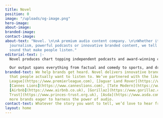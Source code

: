 ```yaml
---
title: Novel
position: 0
image: "/uploads/og-image.png"
hero-image: 
about-image: 
branded-image: 
contact-image: 
about-text: "Novel. \n\nA premium audio content company. \n\nWhether it’s compelling
  journalism, powerful podcasts or innovative branded content, we tell stories in
  sound that make people listen."
editorial-text: |-
  Novel produces chart topping independent podcasts and award-winning content for leading broadcast networks and platforms, including the [BBC](https://www.bbc.co.uk), [Audible](https://www.audible.co.uk) and [Spotify](https://www.spotify.com/uk/).

  Our output spans everything from factual and comedy to sports, and drama, all united by our ear for stories that need to be told.
branded-text: We help brands get heard. Novel delivers innovative branded content
  that people actually want to listen to. We’ve partnered with the likes of [The Premier
  League](https://www.premierleague.com), [Jaguar Land Rover](https://www.jaguarlandrover.com),
  [Cannes Lions](https://www.canneslions.com), [Tate Modern](https://www.tate.org.uk/visit/tate-modern),
  [Airbnb](https://www.airbnb.co.uk), [Gorillaz](https://www.gorillaz.com), [The Prince’s
  Trust](https://www.princes-trust.org.uk), [Asda](https://www.asda.com) and many
  more brands eager to harness the power of audio.
contact-text: Whatever the story you want to tell, we’d love to hear from you.
layout: home
---
```


